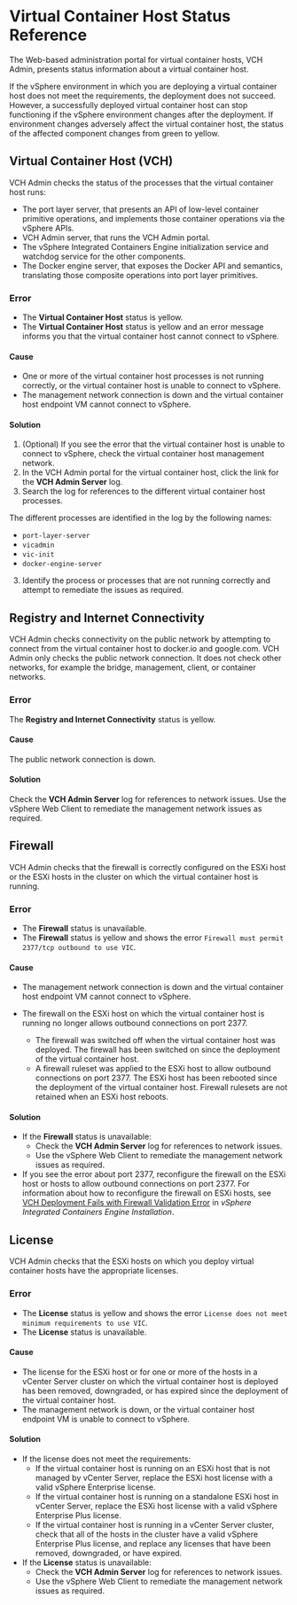 # Virtual Container Host Status Reference #

The Web-based administration portal for virtual container hosts, VCH Admin, presents status information about a virtual container host.

If the vSphere environment in which you are deploying a virtual container host does not meet the requirements, the deployment does not succeed. However, a successfully deployed virtual container host can stop functioning if the vSphere environment changes after the deployment. If environment changes adversely affect the virtual container host, the status of the affected component changes from green to yellow.

## Virtual Container Host (VCH) ##

VCH Admin checks the status of the processes that the virtual container host runs:

- The port layer server, that presents an API of low-level container primitive operations, and implements those container operations via the vSphere APIs.
- VCH Admin server, that runs the VCH Admin portal. 
- The vSphere Integrated Containers Engine initialization service and watchdog service for the other components. 
- The Docker engine server, that exposes the Docker API and semantics, translating those composite operations into port layer primitives.

### Error ###

- The **Virtual Container Host** status is yellow.
- The **Virtual Container Host** status is yellow and an error message informs you that the virtual container host cannot connect to vSphere.

#### Cause ####

- One or more of the virtual container host processes is not running correctly, or the virtual container host is unable to connect to vSphere.
- The management network connection is down and the virtual container host endpoint VM cannot connect to vSphere.

#### Solution ####

1. (Optional) If you see the error that the virtual container host is unable to connect to vSphere, check the virtual container host management network.
2. In the VCH Admin portal for the virtual container host, click the link for the **VCH Admin Server** log.
2. Search the log for references to the different virtual container host processes.

  The different processes are identified in the log by the following names:

  - `port-layer-server`
  - `vicadmin`
  - `vic-init`
  - `docker-engine-server`

3. Identify the process or processes that are not running correctly and attempt to remediate the issues as required.

## Registry and Internet Connectivity ##

VCH Admin checks connectivity on the public network by attempting to connect from the virtual container host to docker.io and google.com. VCH Admin only checks the public network connection. It does not check other networks, for example the bridge, management, client, or container networks.

### Error ###

The **Registry and Internet Connectivity** status is yellow.

#### Cause ####

The public network connection is down.

#### Solution ####

Check the **VCH Admin Server** log for references to network issues. Use the vSphere Web Client to remediate the management network issues as required.

## Firewall ##

VCH Admin checks that the firewall is correctly configured on the ESXi host or the ESXi hosts in the cluster on which the virtual container host is running.

### Error ###

- The **Firewall** status is unavailable.
- The **Firewall** status is yellow and shows the error `Firewall must permit 2377/tcp outbound to use VIC`.

#### Cause ####

- The management network connection is down and the virtual container host endpoint VM cannot connect to vSphere. 
- The firewall on the ESXi host on which the virtual container host is running no longer allows outbound connections on port 2377.

  - The firewall was switched off when the virtual container host was deployed. The firewall has been switched on since the deployment of the virtual container host.
  - A firewall ruleset was applied to the ESXi host to allow outbound connections on port 2377. The ESXi host has been rebooted since the deployment of the virtual container host. Firewall rulesets are not retained when an ESXi host reboots.

#### Solution ####

- If the **Firewall** status is unavailable: 
  - Check the **VCH Admin Server** log for references to network issues. 
  - Use the vSphere Web Client to remediate the management network issues as required.
- If you see the error about port 2377, reconfigure the firewall on the ESXi host or hosts to allow  outbound connections on port 2377. For information about how to reconfigure the firewall on ESXi hosts, see [VCH Deployment Fails with Firewall Validation Error](../vic_installation/ts_firewall_error.html) in *vSphere Integrated Containers Engine Installation*.


## License ##

VCH Admin checks that the ESXi hosts on which you deploy virtual container hosts have the appropriate licenses.

### Error ###

- The **License** status is yellow and shows the error `License does not meet minimum requirements to use VIC`.
- The **License** status is unavailable.

#### Cause ####

- The license for the ESXi host or for one or more of the hosts in a vCenter Server cluster on which the virtual container host is deployed has been removed, downgraded, or has expired since the deployment of the virtual container host.
- The management network is down, or the virtual container host endpoint VM is unable to connect to vSphere.

#### Solution ####

- If the license does not meet the requirements:
  - If the virtual container host is running on an ESXi host that is not managed by vCenter Server, replace the ESXi host license with a valid vSphere Enterprise license.
  - If the virtual container host is running on a standalone ESXi host in vCenter Server, replace the ESXi host license with a valid vSphere Enterprise Plus license.
  - If the virtual container host is running in a vCenter Server cluster, check that all of the hosts in the cluster have a valid vSphere Enterprise Plus license, and replace any licenses that have been removed, downgraded, or have expired.
- If the **License** status is unavailable: 
  - Check the **VCH Admin Server** log for references to network issues. 
  - Use the vSphere Web Client to remediate the management network issues as required.